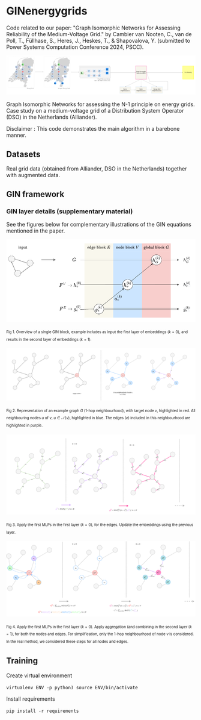 # GINenergygrids

Code related to our paper: "Graph Isomorphic Networks for Assessing Reliability of the Medium-Voltage Grid." by Cambier van Nooten, C., van de Poll, T., Füllhase, S., Heres, J., Heskes, T., & Shapovalova, Y. (submitted to Power Systems Computation Conference 2024, PSCC).

![General pipeline of the proposed framework](illustrations/pipeline_gin.drawio.png)

Graph Isomorphic Networks for assessing the N-1 principle on energy grids. Case study on a medium-voltage grid of a Distribution System Operator (DSO) in the Netherlands (Alliander). 

Disclaimer : This code demonstrates the main algorithm in a barebone manner.

## Datasets
Real grid data (obtained from Alliander, DSO in the Netherlands) together with augmented data.

## GIN framework 

###  GIN layer details (supplementary material)
See the figures below for complementary illustrations of the GIN equations mentioned in the paper.

![GIN block](illustrations/GINblock.drawio.png)

<sup><sub>Fig 1. Overview of a single GIN block, example includes as input the first layer of embeddings ($k=0$), and results in the second layer of embeddings ($k=1$).</sub></sup>

![GIN block](illustrations/edgenode.drawio.png)

<sup><sub>Fig 2. Representation of an example graph $G$ (1-hop neighbourhood), with target node $v$, highlighted in red.  All neighbouring nodes $u$ of $v$, $u \in \mathcal{N}(v)$, highlighted in blue. The edges ($e$) included in this neighbourhood are highlighted in purple.</sub></sup>

![GIN block](illustrations/edgefeat_update.drawio.png)

<sup><sub>Fig 3. Apply the first MLPs in the first layer ($k=0$), for the edges. Update the embeddings using the previous layer.</sub></sup>

![GIN block](illustrations/nodefeat_update.drawio.png)

<sup><sub>Fig 4. Apply the first MLPs in the first layer ($k=0$). Apply aggregation (and combining in the second layer ($k=1$), for both the nodes and edges. For simplification, only the 1-hop neighbourhood of node $v$ is considered. In the real method, we considered these steps for all nodes and edges.</sub></sup>

## Training 
Create virtual environment

``
virtualenv ENV -p python3
source ENV/bin/activate
``

Install requirements

``
pip install -r requirements
``

